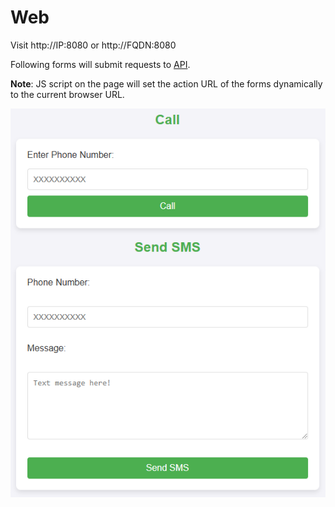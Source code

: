 ﻿# Web

Visit http://IP:8080 or http://FQDN:8080

Following forms will submit requests to [API](api.md).

**Note**: JS script on the page will set the action URL of the forms dynamically to the current browser URL.

![Web UI](files/web.png)

